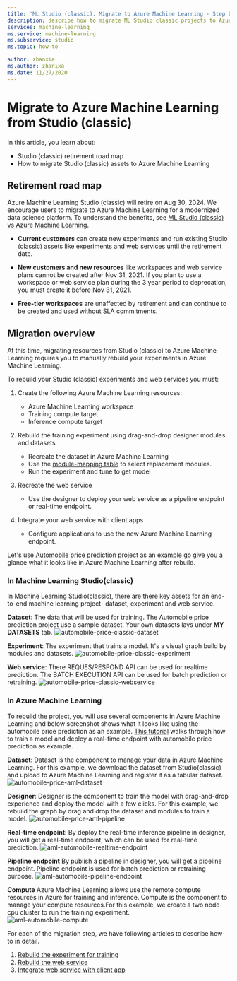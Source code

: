 ```yaml
---
title: 'ML Studio (classic): Migrate to Azure Machine Learning - Step by step guidance'
description: describe how to migrate ML Studio classic projects to Azure Machine Learning
services: machine-learning
ms.service: machine-learning
ms.subservice: studio
ms.topic: how-to

author: zhanxia
ms.author: zhanixa
ms.date: 11/27/2020
---
```


# Migrate to Azure Machine Learning from Studio (classic)

In this article, you learn about:
- Studio (classic) retirement road map
- How to migrate Studio (classic) assets to Azure Machine Learning


## Retirement road map

Azure Machine Learning Studio (classic) will retire on Aug 30, 2024. We encourage users to migrate to Azure Machine Learning for a modernized data science platform. To understand the benefits, see [ML Studio (classic) vs Azure Machine Learning](../overview-what-is-machine-learning-studio.md#ml-studio-classic-vs-azure-machine-learning).

 - **Current customers** can create new experiments and run existing Studio (classic) assets like experiments and web services until the retirement date.

- **New customers and new resources** like workspaces and web service plans cannot be created after Nov 31, 2021. If you plan to use a workspace or web service plan during the 3 year period to deprecation, you must create it before Nov 31, 2021.

- **Free-tier workspaces** are unaffected by retirement and can continue to be created and used without SLA commitments.


## Migration overview

At this time, migrating resources from Studio (classic) to Azure Machine Learning requires you to manually rebuild your experiments in Azure Machine Learning.

To rebuild your Studio (classic) experiments and web services you must:

1. Create the following Azure Machine Learning resources:
    - Azure Machine Learning workspace
    - Training compute target
    - Inference compute target

1. Rebuild the training experiment using drag-and-drop designer modules and datasets
    - Recreate the dataset in Azure Machine Learning
    - Use the [module-mapping table](migrate-reference.md#studio-classic-and-designer-module-mapping-table) to select replacement modules.
    - Run the experiment and tune to get model
        
1. Recreate the web service
    - Use the designer to deploy your web service as a pipeline endpoint or real-time endpoint.

1. Integrate your web service with client apps
    - Configure applications to use the new Azure Machine Learning endpoint.


Let's use [Automobile price prediction](./create-experiment.md) project as an example go give you a glance what it looks like in Azure Machine Learning after rebuild. 

### In Machine Learning Studio(classic)

In Machine Learning Studio(classic), there are there key assets for an end-to-end machine learning project- dataset, experiment and web service.

**Dataset**: The data that will be used for training. The Automobile price prediction project use a sample dataset. Your own datasets lays under **MY DATASETS** tab. 
![automobile-price-classic-dataset](./media/migrate-to-AML/classic-automobile-dataset.png)

**Experiment**: The experiment that trains a model. It's a visual graph build by modules and datasets.
![automobile-price-classic-experiment](./media/migrate-to-AML/classic-automobile.png)

**Web service**: There REQUES/RESPOND API can be used for realtime prediction. The BATCH EXECUTION API can be used for batch prediction or retraining. 
![automobile-price-classic-webservice](./media/migrate-to-AML/classic-automobile-webservice.png)


### In Azure Machine Learning

To rebuild the project, you will use several components in Azure Machine Learning and below screenshot shows what it looks like using the automobile price prediction as an example. [This tutorial](../tutorial-designer-automobile-price-train-score.md) walks through how to train a model and deploy a real-time endpoint with automobile price prediction as example.  


**Dataset**:  Dataset is the component to manage your data in Azure Machine Learning. For this example, we download the dataset from Studio(classic) and upload to Azure Machine Learning and register it as a tabular dataset.
![automobile-price-aml-dataset](./media/migrate-to-AML/automobile-aml-dataset.png)

**Designer**: Designer is the component to train the model with drag-and-drop experience and deploy the model with a few clicks. For this example, we rebuild the graph by drag and drop the dataset and modules to train a model. 
![automobile-price-aml-pipeline](./media/migrate-to-AML/aml-automobile-pipeline-draft.png)


**Real-time endpoint**: By deploy the real-time inference pipeline in designer, you will get a real-time endpoint, which can be used for real-time prediction.
![aml-automobile-realtime-endpoint](./media/migrate-to-AML/aml-automobile-realtime-endpoint.png)


**Pipeline endpoint** By publish a pipeline in designer, you will get a pipeline endpoint. Pipeline endpoint is used for batch prediction or retraining purpose.
![aml-automobile-pipeline-endpoint](./media/migrate-to-AML/aml-automobile-pipeline-endpoints.png)


**Compute**  Azure Machine Learning allows use the remote compute resources in Azure for training and inference. Compute is the component to manage your compute resources.For this example, we create a two node cpu cluster to run the training experiment.  
![aml-automobile-compute](./media/migrate-to-AML/aml-automobile-compute.png)

  




For each of the migration step, we have following articles to describe how-to in detail.   


1. [Rebuild the experiment for training](./migrate-rebuild-experiment.md)
1. [Rebuild the web service](./migrate-rebuild-web-service.md)
1. [Integrate web service with client app](./migrate-rebuild-integrate-with-client-app.md)







